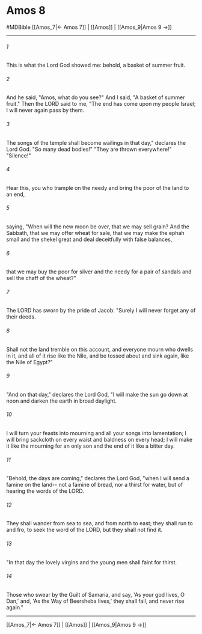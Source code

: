 # Amos 8
#MDBible
[[Amos_7|← Amos 7]] | [[Amos]] | [[Amos_9|Amos 9 →]]

***

###### 1 
This is what the Lord God showed me: behold, a basket of summer fruit. 

###### 2 
And he said, "Amos, what do you see?" And I said, "A basket of summer fruit." Then the LORD said to me, "The end has come upon my people Israel; I will never again pass by them. 

###### 3 
The songs of the temple shall become wailings in that day," declares the Lord God. "So many dead bodies!" "They are thrown everywhere!" "Silence!" 

###### 4 
Hear this, you who trample on the needy and bring the poor of the land to an end, 

###### 5 
saying, "When will the new moon be over, that we may sell grain? And the Sabbath, that we may offer wheat for sale, that we may make the ephah small and the shekel great and deal deceitfully with false balances, 

###### 6 
that we may buy the poor for silver and the needy for a pair of sandals and sell the chaff of the wheat?" 

###### 7 
The LORD has sworn by the pride of Jacob: "Surely I will never forget any of their deeds. 

###### 8 
Shall not the land tremble on this account, and everyone mourn who dwells in it, and all of it rise like the Nile, and be tossed about and sink again, like the Nile of Egypt?" 

###### 9 
"And on that day," declares the Lord God, "I will make the sun go down at noon and darken the earth in broad daylight. 

###### 10 
I will turn your feasts into mourning and all your songs into lamentation; I will bring sackcloth on every waist and baldness on every head; I will make it like the mourning for an only son and the end of it like a bitter day. 

###### 11 
"Behold, the days are coming," declares the Lord God, "when I will send a famine on the land-- not a famine of bread, nor a thirst for water, but of hearing the words of the LORD. 

###### 12 
They shall wander from sea to sea, and from north to east; they shall run to and fro, to seek the word of the LORD, but they shall not find it. 

###### 13 
"In that day the lovely virgins and the young men shall faint for thirst. 

###### 14 
Those who swear by the Guilt of Samaria, and say, 'As your god lives, O Dan,' and, 'As the Way of Beersheba lives,' they shall fall, and never rise again." 

***

[[Amos_7|← Amos 7]] | [[Amos]] | [[Amos_9|Amos 9 →]]
